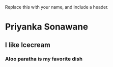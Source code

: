 Replace this with your name, and include a header.
# Priyanka Sonawane
## I like Icecream
### Aloo paratha is my favorite dish
